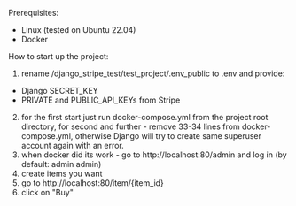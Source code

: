 Prerequisites:
 - Linux (tested on Ubuntu 22.04)
 - Docker

How to start up the project:
1) rename /django_stripe_test/test_project/.env_public to .env and provide:
  - Django SECRET_KEY
  - PRIVATE and PUBLIC_API_KEYs from Stripe
2) for the first start just run docker-compose.yml from the project root directory,
for second and further - remove 33-34 lines from docker-compose.yml, otherwise
Django will try to create same superuser account again with an error.
3) when docker did its work - go to http://localhost:80/admin and log in (by default: admin admin)
4) create items you want
5) go to http://localhost:80/item/{item_id}
6) click on "Buy"


